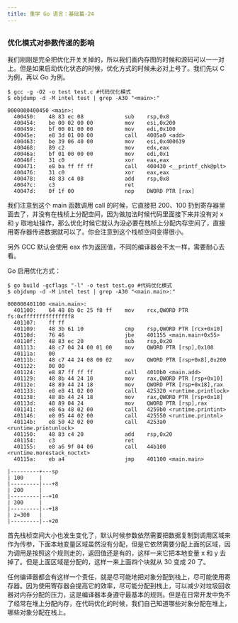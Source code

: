 ```yaml
---
title: 重学 Go 语言：基础篇-24
---
```

<article id="topicContainer" class="column_content"><h2 class="topic_title"></h2><div><h3 id="">优化模式对参数传递的影响</h3>
<p>我们刚刚是完全把优化开关关掉的，所以我们画内存图的时候和源码可以一一对上。但是如果启动优化状态的时候，优化方式的时候未必对上号了。我们先以 C 为例，再以 Go 为例。</p>
<pre><code class="bash language-bash">$ gcc -g -O2 -o test test.c #代码优化模式
$ objdump -d -M intel test | grep -A30 "&lt;main&gt;:"
</code></pre>
<pre><code class="bash language-bash">0000000400450 &lt;main&gt;:
  400450:    48 83 ec 08             sub    rsp,0x8
  400454:    be 00 02 00 00          mov    esi,0x200
  400459:    bf 00 01 00 00          mov    edi,0x100
  40045e:    e8 3d 01 00 00          call   4005a0 &lt;add&gt;
  400463:    be 39 06 40 00          mov    esi,0x400639
  400468:    89 c2                   mov    edx,eax
  40046a:    bf 01 00 00 00          mov    edi,0x1
  40046f:    31 c0                   xor    eax,eax
  400471:    e8 ba ff ff ff          call   400430 &lt;__printf_chk@plt&gt;
  400476:    31 c0                   xor    eax,eax
  400478:    48 83 c4 08             add    rsp,0x8
  40047c:    c3                      ret
  40047d:    0f 1f 00                nop    DWORD PTR [rax]
</code></pre>
<p>我们注意到这个 main 函数调用 call 的时候，它直接把 200、100 扔到寄存器里面去了，并没有在栈桢上分配空间，因为做加法时候代码里面接下来并没有对 x 和 y 取地址操作，那么优化时候它就认为没必要在栈桢上分配内存空间了，直接用寄存器传递数据就可以了。你会注意到这个栈桢空间变得很小。</p>
<p>另外 GCC 默认会使用 eax 作为返回值，不同的编译器会不太一样，需要耐心去看。</p>
<p>Go 启用优化方式：</p>
<pre><code class="bash language-bash">$ go build -gcflags "-l" -o test test.go #代码优化模式
$ objdump -d -M intel test | grep -A30 "&lt;main.main&gt;:"
</code></pre>
<pre><code class="bash language-bash">000000401100 &lt;main.main&gt;:
  401100:    64 48 8b 0c 25 f8 ff    mov    rcx,QWORD PTR fs:0xfffffffffffffff8
  401107:    ff ff
  401109:    48 3b 61 10             cmp    rsp,QWORD PTR [rcx+0x10]
  40110d:    76 46                   jbe    401155 &lt;main.main+0x55&gt;
  40110f:    48 83 ec 20             sub    rsp,0x20
  401113:    48 c7 04 24 00 01 00    mov    QWORD PTR [rsp],0x100
  40111a:    00
  40111b:    48 c7 44 24 08 00 02    mov    QWORD PTR [rsp+0x8],0x200
  401122:    00 00
  401124:    e8 87 ff ff ff          call   4010b0 &lt;main.add&gt;
  401129:    48 8b 44 24 10          mov    rax,QWORD PTR [rsp+0x10]
  40112e:    48 89 44 24 18          mov    QWORD PTR [rsp+0x18],rax
  401133:    e8 e8 41 02 00          call   425320 &lt;runtime.printlock&gt;
  401138:    48 8b 44 24 18          mov    rax,QWORD PTR [rsp+0x18]
  40113d:    48 89 04 24             mov    QWORD PTR [rsp],rax
  401141:    e8 6a 48 02 00          call   4259b0 &lt;runtime.printint&gt;
  401146:    e8 05 44 02 00          call   425550 &lt;runtime.printnl&gt;
  40114b:    e8 50 42 02 00          call   4253a0 &lt;runtime.printunlock&gt;
  401150:    48 83 c4 20             add    rsp,0x20
  401154:    c3                      ret
  401155:    e8 a6 9f 04 00          call   44b100 &lt;runtime.morestack_noctxt&gt;
  40115a:    eb a4                   jmp    401100 &lt;main.main&gt;
</code></pre>
<pre><code>|---------+---sp
| 100     |
|---------|---+8
| 200     |
|---------|--+10
| 300     |
|---------|--+18
| z=300   |
|---------|--+20
</code></pre>
<p>首先栈桢空间大小也发生变化了，默认时候参数依然需要把数据复制到调用区域来作为传参，下面本地变量区域虽然没有分配，但是它依然需要分配上面的区域，因为调用是按照这个规则走的，返回值还是有的，这样一来它把本地变量 x 和 y 去掉了。但是上面区域是分配的，这样一来上面四个块就从 30 变成 20 了。</p>
<p>任何编译器都会有这样一个责任，就是尽可能地把对象分配到栈上，尽可能使用寄存器。因为使用寄存器会提高它的效率，尽可能分配到栈上，可以减少对垃圾回收器对内存分配的压力，这是编译器本身遵守最基本的规则。但是在日常开发中免不了经常在堆上分配内存，在代码优化的时候，我们自己知道哪些对象分配在堆上，哪些对象分配在栈上。</p></div></article>